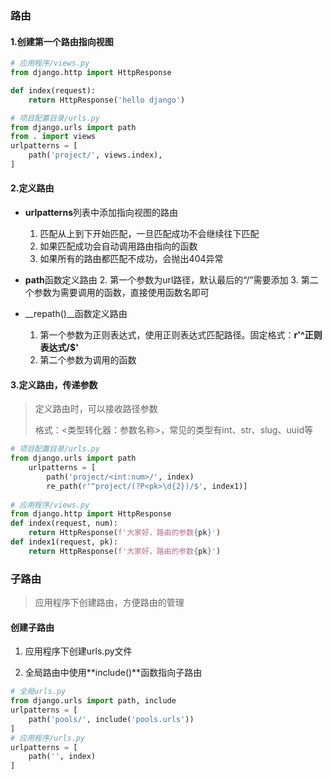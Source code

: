 ### 路由

#### 1.创建第一个路由指向视图

```python
# 应用程序/views.py
from django.http import HttpResponse

def index(request):
    return HttpResponse('hello django')

# 项目配置目录/urls.py
from django.urls import path
from . import views
urlpatterns = [
    path('project/', views.index),
]
```

#### 2.定义路由

- **urlpatterns**列表中添加指向视图的路由
  1. 匹配从上到下开始匹配，一旦匹配成功不会继续往下匹配
  2. 如果匹配成功会自动调用路由指向的函数
  3. 如果所有的路由都匹配不成功，会抛出404异常
- **path**函数定义路由
  2. 第一个参数为url路径，默认最后的“/”需要添加
  3. 第二个参数为需要调用的函数，直接使用函数名即可

- __repath()__函数定义路由
  1. 第一个参数为正则表达式，使用正则表达式匹配路径。固定格式：__r'^正则表达式/$'__
  2. 第二个参数为调用的函数

#### 3.定义路由，传递参数

> 定义路由时，可以接收路径参数
>
> 格式：<类型转化器：参数名称>，常见的类型有int、str、slug、uuid等

```python
# 项目配置目录/urls.py
from django.urls import path
	urlpatterns = [
        path('project/<int:num>/', index)
        re_path(r'^project/(?P<pk>\d{2})/$', index1)]
    
# 应用程序/views.py
from django.http import HttpResponse
def index(request, num):
    return HttpResponse(f'大家好，路由的参数{pk}')
def index1(request, pk):
    return HttpResponse(f'大家好，路由的参数{pk}')
```

### 子路由

> 应用程序下创建路由，方便路由的管理

#### 创建子路由

1. 应用程序下创建urls.py文件

2. 全局路由中使用**include()**函数指向子路由

```python
# 全局urls.py
from django.urls import path, include
urlpatterns = [
    path('pools/', include('pools.urls'))
]
# 应用程序/urls.py
urlpatterns = [
    path('', index)
]
```
